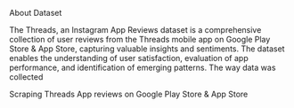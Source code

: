 About Dataset

The Threads, an Instagram App Reviews dataset is a comprehensive collection of user reviews from the Threads mobile app on Google Play Store & App Store, capturing valuable insights and sentiments. The dataset enables the understanding of user satisfaction, evaluation of app performance, and identification of emerging patterns.
The way data was collected

Scraping Threads App reviews on Google Play Store & App Store
